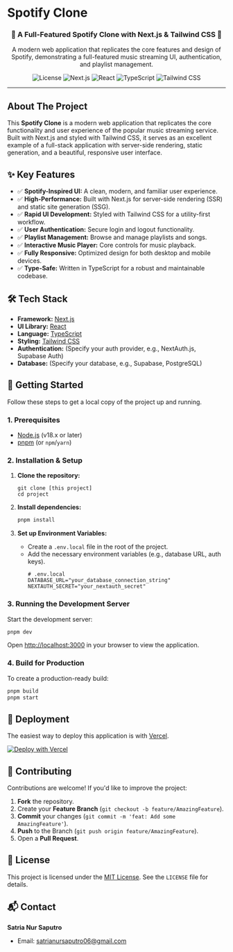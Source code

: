# Spotify Clone


<h3 align="center">🎵 A Full-Featured Spotify Clone with Next.js & Tailwind CSS 🎵</h3>

<p align="center">
  A modern web application that replicates the core features and design of Spotify, demonstrating a full-featured music streaming UI, authentication, and playlist management.
</p>

<p align="center">
  <!-- Badges/Shields -->
  <img src="https://img.shields.io/badge/license-MIT-green.svg" alt="License">
  <img src="https://img.shields.io/badge/Next.js-14-black?logo=next.js" alt="Next.js">
  <img src="https://img.shields.io/badge/React-18-blue?logo=react" alt="React">
  <img src="https://img.shields.io/badge/TypeScript-5.x-blue?logo=typescript" alt="TypeScript">
  <img src="https://img.shields.io/badge/Tailwind_CSS-3.x-38B2AC?logo=tailwind-css" alt="Tailwind CSS">
</p>

---

## About The Project

This **Spotify Clone** is a modern web application that replicates the core functionality and user experience of the popular music streaming service. Built with Next.js and styled with Tailwind CSS, it serves as an excellent example of a full-stack application with server-side rendering, static generation, and a beautiful, responsive user interface.

## ✨ Key Features

-   ✅ **Spotify-Inspired UI:** A clean, modern, and familiar user experience.
-   ✅ **High-Performance:** Built with Next.js for server-side rendering (SSR) and static site generation (SSG).
-   ✅ **Rapid UI Development:** Styled with Tailwind CSS for a utility-first workflow.
-   ✅ **User Authentication:** Secure login and logout functionality.
-   ✅ **Playlist Management:** Browse and manage playlists and songs.
-   ✅ **Interactive Music Player:** Core controls for music playback.
-   ✅ **Fully Responsive:** Optimized design for both desktop and mobile devices.
-   ✅ **Type-Safe:** Written in TypeScript for a robust and maintainable codebase.

## 🛠️ Tech Stack

-   **Framework:** [Next.js](https://nextjs.org/)
-   **UI Library:** [React](https://react.dev/)
-   **Language:** [TypeScript](https://www.typescriptlang.org/)
-   **Styling:** [Tailwind CSS](https://tailwindcss.com/)
-   **Authentication:** (Specify your auth provider, e.g., NextAuth.js, Supabase Auth)
-   **Database:** (Specify your database, e.g., Supabase, PostgreSQL)

## 🚀 Getting Started

Follow these steps to get a local copy of the project up and running.

### 1. Prerequisites

-   [Node.js](https://nodejs.org/en/) (v18.x or later)
-   [pnpm](https://pnpm.io/installation) (or `npm`/`yarn`)

### 2. Installation & Setup

1.  **Clone the repository:**
    ```
    git clone [this project]
    cd project
    ```

2.  **Install dependencies:**
    ```bash
    pnpm install
    ```

3.  **Set up Environment Variables:**
    -   Create a `.env.local` file in the root of the project.
    -   Add the necessary environment variables (e.g., database URL, auth keys).
        ```env
        # .env.local
        DATABASE_URL="your_database_connection_string"
        NEXTAUTH_SECRET="your_nextauth_secret"
        ```

### 3. Running the Development Server

Start the development server:
```bash
pnpm dev
```
Open [http://localhost:3000](http://localhost:3000) in your browser to view the application.

### 4. Build for Production

To create a production-ready build:
```bash
pnpm build
pnpm start
```

## 🚢 Deployment

The easiest way to deploy this application is with [Vercel](https://vercel.com/).

[![Deploy with Vercel](https://vercel.com/button)](https://vercel.com/)

## 🤝 Contributing

Contributions are welcome! If you'd like to improve the project:

1.  **Fork** the repository.
2.  Create your **Feature Branch** (`git checkout -b feature/AmazingFeature`).
3.  **Commit** your changes (`git commit -m 'feat: Add some AmazingFeature'`).
4.  **Push** to the Branch (`git push origin feature/AmazingFeature`).
5.  Open a **Pull Request**.

## 📄 License

This project is licensed under the [MIT License](https://opensource.org/license/mit). See the `LICENSE` file for details.

## 📬 Contact

**Satria Nur Saputro**
- Email: [satrianursaputro06@gmail.com](mailto:satrianursaputro06@gmail.com)
